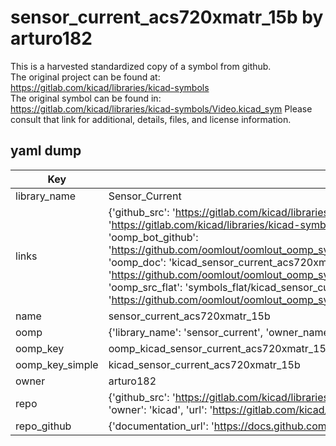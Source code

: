 # sensor_current_acs720xmatr_15b by arturo182  
This is a harvested standardized copy of a symbol from github.  
The original project can be found at:  
https://gitlab.com/kicad/libraries/kicad-symbols  
The original symbol can be found in:
https://gitlab.com/kicad/libraries/kicad-symbols/Video.kicad_sym
Please consult that link for additional, details, files, and license information.  
## yaml dump  
| Key | Value |  
| --- | --- |  
| library_name | Sensor_Current |  
| links | {'github_src': 'https://gitlab.com/kicad/libraries/kicad-symbols/Video.kicad_sym', 'github_src_repo': 'https://gitlab.com/kicad/libraries/kicad-symbols', 'oomp_bot': 'kicad_sensor_current_acs720xmatr_15b/working', 'oomp_bot_github': 'https://github.com/oomlout/oomlout_oomp_symbol_bot/tree/main/kicad_sensor_current_acs720xmatr_15b/working', 'oomp_doc': 'kicad_sensor_current_acs720xmatr_15b/working', 'oomp_doc_github': 'https://github.com/oomlout/oomlout_oomp_symbol_doc/tree/main/kicad_sensor_current_acs720xmatr_15b/working', 'oomp_src_flat': 'symbols_flat/kicad_sensor_current_acs720xmatr_15b/working', 'oomp_src_flat_github': 'https://github.com/oomlout/oomlout_oomp_symbol_src/tree/main/kicad_sensor_current_acs720xmatr_15b/working'} |  
| name | sensor_current_acs720xmatr_15b |  
| oomp | {'library_name': 'sensor_current', 'owner_name': 'kicad', 'symbol_name': 'sensor_current_acs720xmatr_15b'} |  
| oomp_key | oomp_kicad_sensor_current_acs720xmatr_15b |  
| oomp_key_simple | kicad_sensor_current_acs720xmatr_15b |  
| owner | arturo182 |  
| repo | {'github_src': 'https://gitlab.com/kicad/libraries/kicad-symbols/Video.kicad_sym', 'name': 'libraries/kicad-symbols', 'owner': 'kicad', 'url': 'https://gitlab.com/kicad/libraries/kicad-symbols'} |  
| repo_github | {'documentation_url': 'https://docs.github.com/rest/repos/repos#get-a-repository', 'message': 'Not Found'} |  

